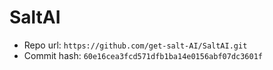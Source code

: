 # SaltAI
- Repo url: `https://github.com/get-salt-AI/SaltAI.git`
- Commit hash: `60e16cea3fcd571dfb1ba14e0156abf07dc3601f`